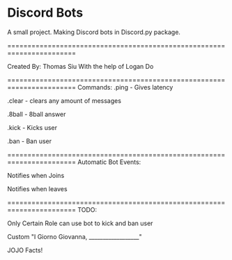 # Discord Bots

A small project. Making Discord bots in Discord.py package.

=======================================================================

Created By: Thomas Siu
With the help of Logan Do

=======================================================================
Commands:
 .ping  -  Gives latency

 .clear <amount>  - clears any amount of messages

 .8ball <context> -  8ball answer

 .kick <user>  -   Kicks user

 .ban <user>   -  Ban user

=======================================================================
Automatic Bot Events:

Notifies when <user> Joins

Notifies when <user> leaves

=======================================================================
TODO:

Only Certain Role can use bot to kick and ban user

Custom "I Giorno Giovanna, __________________"

JOJO Facts!
